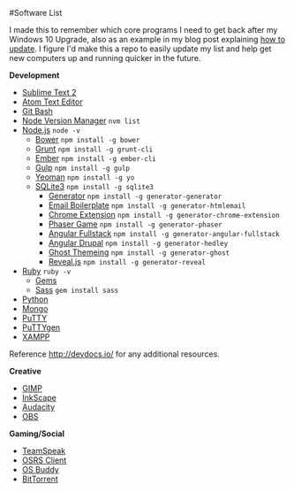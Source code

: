 #Software List

I made this to remember which core programs I need to get back after my Windows 10 Upgrade, also as an example in my blog post explaining [how to update](http://ghost.geeksmarter.com/). I figure I'd make this a repo to easily update my list and help get new computers up and running quicker in the future.

**Development**

* [Sublime Text 2](http://sublimetext.com/)
* [Atom Text Editor](https://atom.io/)
* [Git Bash](http://git-scm.com/)
* [Node Version Manager](https://github.com/coreybutler/nvm-windows) `nvm list`
* [Node.js](http://nodejs.org/) `node -v`
  * [Bower](bower.io) `npm install -g bower`
  * [Grunt](http://gruntjs.com/getting-started) `npm install -g grunt-cli`
  * [Ember](http://emberjs.com/) `npm install -g ember-cli`
  * [Gulp](https://github.com/gulpjs/gulp/blob/master/docs/getting-started.md) `npm install -g gulp`
  * [Yeoman](http://yeoman.io/) `npm install -g yo`
  * [SQLite3](https://www.npmjs.com/package/sqlite3) `npm install -g sqlite3`
    * [Generator](https://github.com/yeoman/generator-generator) `npm install -g generator-generator`
    * [Email Boilerplate](https://github.com/jahvi/generator-htmlemail) `npm install -g generator-htmlemail`
    * [Chrome Extension](https://github.com/yeoman/generator-chrome-extension) `npm install -g generator-chrome-extension`
    * [Phaser Game](https://github.com/julien/generator-phaser) `npm install -g generator-phaser`
    * [Angular Fullstack](https://github.com/DaftMonk/generator-angular-fullstack) `npm install -g generator-angular-fullstack`
    * [Angular Drupal](https://github.com/Gizra/generator-hedley) `npm install -g generator-hedley`
    * [Ghost Themeing](https://github.com/sethvincent/generator-ghost) `npm install -g generator-ghost`
    * [Reveal.js](https://github.com/slara/generator-reveal) `npm install -g generator-reveal`
* [Ruby](http://rubyinstaller.org/) `ruby -v`
  * [Gems](https://rubygems.org/pages/download)
  * [Sass](http://sass-lang.com/install) `gem install sass`
* [Python](https://www.python.org/downloads/)
* [Mongo](https://www.mongodb.org/)
* [PuTTY](http://the.earth.li/~sgtatham/putty/latest/x86/putty.exe)
* [PuTTYgen](http://the.earth.li/~sgtatham/putty/latest/x86/puttygen.exe)
* [XAMPP](https://www.apachefriends.org/index.html)

Reference http://devdocs.io/ for any additional resources.

**Creative**

* [GIMP](http://www.gimp.org/)
* [InkScape](https://inkscape.org/en/download/)
* [Audacity](http://sourceforge.net/projects/audacity/)
* [OBS](https://obsproject.com/)

**Gaming/Social**
* [TeamSpeak](http://www.teamspeak.com/)
* [OSRS Client](http://oldschool.runescape.com/)
* [OS Buddy](https://rsbuddy.com/osbuddy/)
* [BitTorrent](http://www.bittorrent.com/)
